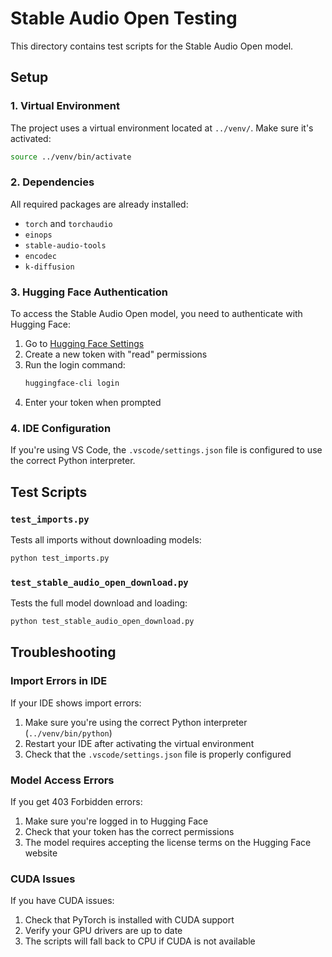 # Stable Audio Open Testing

This directory contains test scripts for the Stable Audio Open model.

## Setup

### 1. Virtual Environment
The project uses a virtual environment located at `../venv/`. Make sure it's activated:

```bash
source ../venv/bin/activate
```

### 2. Dependencies
All required packages are already installed:
- `torch` and `torchaudio`
- `einops`
- `stable-audio-tools`
- `encodec`
- `k-diffusion`

### 3. Hugging Face Authentication
To access the Stable Audio Open model, you need to authenticate with Hugging Face:

1. Go to [Hugging Face Settings](https://huggingface.co/settings/tokens)
2. Create a new token with "read" permissions
3. Run the login command:
   ```bash
   huggingface-cli login
   ```
4. Enter your token when prompted

### 4. IDE Configuration
If you're using VS Code, the `.vscode/settings.json` file is configured to use the correct Python interpreter.

## Test Scripts

### `test_imports.py`
Tests all imports without downloading models:
```bash
python test_imports.py
```

### `test_stable_audio_open_download.py`
Tests the full model download and loading:
```bash
python test_stable_audio_open_download.py
```

## Troubleshooting

### Import Errors in IDE
If your IDE shows import errors:
1. Make sure you're using the correct Python interpreter (`../venv/bin/python`)
2. Restart your IDE after activating the virtual environment
3. Check that the `.vscode/settings.json` file is properly configured

### Model Access Errors
If you get 403 Forbidden errors:
1. Make sure you're logged in to Hugging Face
2. Check that your token has the correct permissions
3. The model requires accepting the license terms on the Hugging Face website

### CUDA Issues
If you have CUDA issues:
1. Check that PyTorch is installed with CUDA support
2. Verify your GPU drivers are up to date
3. The scripts will fall back to CPU if CUDA is not available 